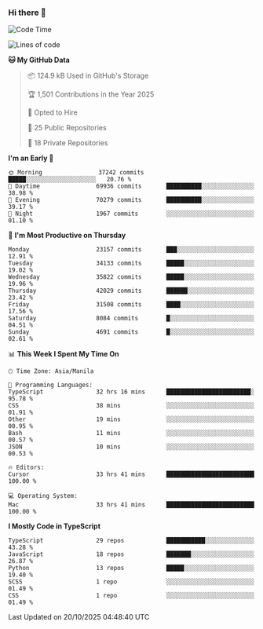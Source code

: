 ### Hi there 👋

<!--START_SECTION:waka-->
![Code Time](http://img.shields.io/badge/Code%20Time-2%2C246%20hrs%2044%20mins-blue)

![Lines of code](https://img.shields.io/badge/From%20Hello%20World%20I%27ve%20Written-68.8%20million%20lines%20of%20code-blue)

**🐱 My GitHub Data** 

> 📦 124.9 kB Used in GitHub's Storage 
 > 
> 🏆 1,501 Contributions in the Year 2025
 > 
> 💼 Opted to Hire
 > 
> 📜 25 Public Repositories 
 > 
> 🔑 18 Private Repositories 
 > 
**I'm an Early 🐤** 

```text
🌞 Morning                37242 commits       █████░░░░░░░░░░░░░░░░░░░░   20.76 % 
🌆 Daytime                69936 commits       ██████████░░░░░░░░░░░░░░░   38.98 % 
🌃 Evening                70279 commits       ██████████░░░░░░░░░░░░░░░   39.17 % 
🌙 Night                  1967 commits        ░░░░░░░░░░░░░░░░░░░░░░░░░   01.10 % 
```
📅 **I'm Most Productive on Thursday** 

```text
Monday                   23157 commits       ███░░░░░░░░░░░░░░░░░░░░░░   12.91 % 
Tuesday                  34133 commits       █████░░░░░░░░░░░░░░░░░░░░   19.02 % 
Wednesday                35822 commits       █████░░░░░░░░░░░░░░░░░░░░   19.96 % 
Thursday                 42029 commits       ██████░░░░░░░░░░░░░░░░░░░   23.42 % 
Friday                   31508 commits       ████░░░░░░░░░░░░░░░░░░░░░   17.56 % 
Saturday                 8084 commits        █░░░░░░░░░░░░░░░░░░░░░░░░   04.51 % 
Sunday                   4691 commits        █░░░░░░░░░░░░░░░░░░░░░░░░   02.61 % 
```


📊 **This Week I Spent My Time On** 

```text
🕑︎ Time Zone: Asia/Manila

💬 Programming Languages: 
TypeScript               32 hrs 16 mins      ████████████████████████░   95.78 % 
CSS                      38 mins             ░░░░░░░░░░░░░░░░░░░░░░░░░   01.91 % 
Other                    19 mins             ░░░░░░░░░░░░░░░░░░░░░░░░░   00.95 % 
Bash                     11 mins             ░░░░░░░░░░░░░░░░░░░░░░░░░   00.57 % 
JSON                     10 mins             ░░░░░░░░░░░░░░░░░░░░░░░░░   00.53 % 

🔥 Editors: 
Cursor                   33 hrs 41 mins      █████████████████████████   100.00 % 

💻 Operating System: 
Mac                      33 hrs 41 mins      █████████████████████████   100.00 % 
```

**I Mostly Code in TypeScript** 

```text
TypeScript               29 repos            ███████████░░░░░░░░░░░░░░   43.28 % 
JavaScript               18 repos            ███████░░░░░░░░░░░░░░░░░░   26.87 % 
Python                   13 repos            █████░░░░░░░░░░░░░░░░░░░░   19.40 % 
SCSS                     1 repo              ░░░░░░░░░░░░░░░░░░░░░░░░░   01.49 % 
CSS                      1 repo              ░░░░░░░░░░░░░░░░░░░░░░░░░   01.49 % 
```




 Last Updated on 20/10/2025 04:48:40 UTC
<!--END_SECTION:waka-->
